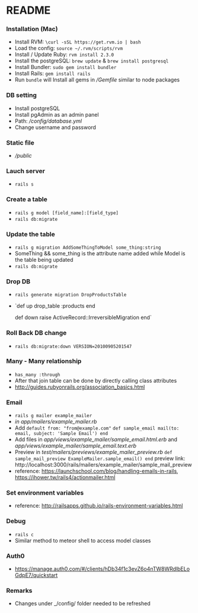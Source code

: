# README

### Installation (Mac)
* Install RVM: `\curl -sSL https://get.rvm.io | bash`
* Load the config: `source ~/.rvm/scripts/rvm`
* Install / Update Ruby: `rvm install 2.3.0`
* Install the postgreSQL: `brew update` & `brew install postgresql`
* Install Bundler: `sudo gem install bundler`
* Install Rails: `gem install rails`
* Run `bundle` will Install all gems in _/Gemfile_ similar to node packages

### DB setting
* Install postgreSQL
* Install pgAdmin as an admin panel
* Path: _/config/database.yml_
* Change username and password

### Static file
* _/public_

### Lauch server
* `rails s`

### Create a table
* `rails g model [field_name]:[field_type]`
* `rails db:migrate`

### Update the table
* `rails g migration AddSomeThingToModel some_thing:string`
* SomeThing && some_thing is the attribute name added while Model is the table being updated
* `rails db:migrate`

### Drop DB
* `rails generate migration DropProductsTable`
* `def up
    drop_table :products
  end

  def down
    raise ActiveRecord::IrreversibleMigration
  end`

### Roll Back DB change
* `rails db:migrate:down VERSION=20100905201547`

### Many - Many relationship
* `has_many :through`
* After that join table can be done by directly calling class attributes
* http://guides.rubyonrails.org/association_basics.html

### Email
* `rails g mailer example_mailer`
* _in app/mailers/example_mailer.rb_
* Add
  `default from: "from@example.com"`
  `def sample_email
    mail(to: email, subject: 'Sample Email')
  end`
* Add files in _app/views/example_mailer/sample_email.html.erb_ and _app/views/example_mailer/sample_email.text.erb_
* Preview in _test/mailers/previews/example_mailer_preview.rb_
  `def sample_mail_preview
    ExampleMailer.sample_email()
  end`
  preview link: http://localhost:3000/rails/mailers/example_mailer/sample_mail_preview
* reference: https://launchschool.com/blog/handling-emails-in-rails, https://ihower.tw/rails4/actionmailer.html

### Set environment variables
* reference: http://railsapps.github.io/rails-environment-variables.html

### Debug
* `rails c`
* Similar method to meteor shell to access model classes

### Auth0
* https://manage.auth0.com/#/clients/hDb34f1c3evZ6o4nTW8WRdlbELoGdpE7/quickstart

### Remarks
* Changes under _/config/ folder needed to be refreshed
